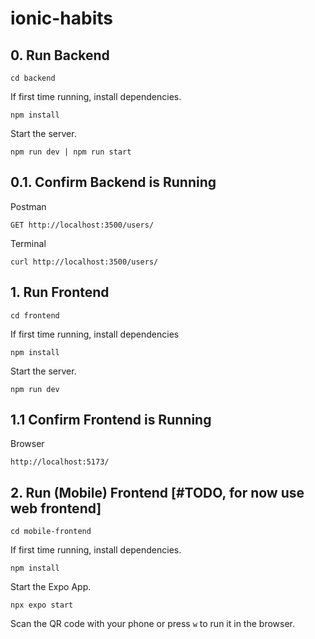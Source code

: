 # ionic-habits

## 0. Run Backend
```
cd backend
```

If first time running, install dependencies.
```
npm install
```

Start the server.
```
npm run dev | npm run start
```

## 0.1. Confirm Backend is Running
Postman
```
GET http://localhost:3500/users/
```
Terminal
```
curl http://localhost:3500/users/
```

## 1. Run Frontend
```
cd frontend
```

If first time running, install dependencies
```
npm install
```

Start the server.
```
npm run dev
```

## 1.1 Confirm Frontend is Running
Browser
```
http://localhost:5173/
```

## 2. Run (Mobile) Frontend [#TODO, for now use web frontend]
```
cd mobile-frontend
```

If first time running, install dependencies.
```
npm install
```

Start the Expo App.
```
npx expo start
``` 
Scan the QR code with your phone or press `w` to run it in the browser.
